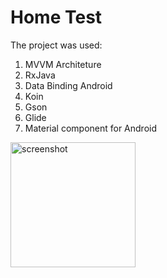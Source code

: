 # Home Test
The project was used:
1. MVVM Architeture
2. RxJava
3. Data Binding Android
4. Koin
5. Gson
6. Glide
7. Material component for Android

<img width="200" alt="screenshot" src="https://raw.githubusercontent.com/huynn109/news/master/foryou.png">
